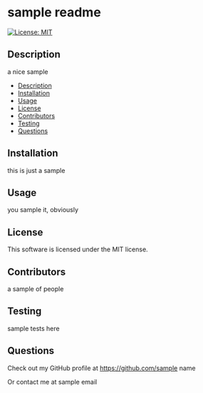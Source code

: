      
  # sample readme
  [![License: MIT](https://img.shields.io/badge/License-MIT-yellow.svg)](https://opensource.org/licenses/MIT)

     
  ## Description
   a nice sample
      
 
 
  * [Description](#description)
  * [Installation](#installation)
  * [Usage](#usage)
  * [License](#license)
  * [Contributors](#contributors)
  * [Testing](#testing)
  * [Questions](#questions)
      
    

  ## Installation
  this is just a sample
    
   ## Usage
      
  you sample it, obviously

  ## License
This software is licensed under the MIT license.
   
  ## Contributors
  a sample of people

 
  ## Testing
         
   sample tests here
   
  ## Questions
  Check out my GitHub profile at https://github.com/sample name
        
  Or contact me at sample email
  